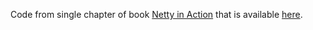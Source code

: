 Code from single chapter of book [Netty in Action](http://manning.com/maurer) that is available [here](https://github.com/normanmaurer/netty-in-action).

